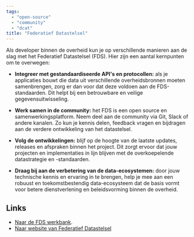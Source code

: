 ```yaml
---
tags:
  - "open-source"
  - "community"
  - "dcat"
title: "Federatief Datastelsel"
---
```


Als developer binnen de overheid kun je op verschillende manieren aan de slag met het Federatief Datastelsel (FDS). Hier zijn een aantal kernpunten om te overwegen:

- **Integreer met gestandaardiseerde API's en protocollen:** als je applicaties bouwt die data uit verschillende overheidsbronnen moeten samenbrengen, zorg er dan voor dat deze voldoen aan de FDS-standaarden. Dit helpt bij een betrouwbare en veilige gegevensuitwisseling.

- **Werk samen in de community:** het FDS is een open source en samenwerkingsplatform. Neem deel aan de community via Git, Slack of andere kanalen. Zo kun je kennis delen, feedback vragen en bijdragen aan de verdere ontwikkeling van het datastelsel.

- **Volg de ontwikkelingen:** blijf op de hoogte van de laatste updates, releases en afspraken binnen het project. Dit zorgt ervoor dat jouw projecten en implementaties in lijn blijven met de overkoepelende datastrategie en -standaarden.

- **Draag bij aan de verbetering van de data-ecosystemen:** door jouw technische kennis en ervaring in te brengen, help je mee aan een robuust en toekomstbestendig data-ecosysteem dat de basis vormt voor betere dienstverlening en beleidsvorming binnen de overheid.

## Links
- [Naar de FDS werkbank](https://federatief.datastelsel.nl/kennisbank/).
- [Naar website van Federatief Datastelsel](https://federatief.datastelsel.nl/)